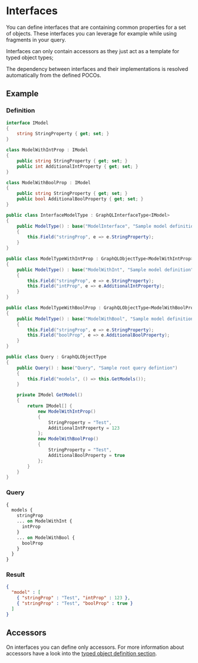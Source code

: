 # Interfaces

You can define interfaces that are containing common properties for
a set of objects. These interfaces you can leverage for example
while using fragments in your query.

Interfaces can only contain accessors as they just act as a template
for typed object types;

The dependency between interfaces and their implementations is
resolved automatically from the defined POCOs.

## Example
### Definition

```csharp
interface IModel
{
    string StringProperty { get; set; }
}

class ModelWithIntProp : IModel
{
    public string StringProperty { get; set; }
    public int AdditionalIntProperty { get; set; }
}

class ModelWithBoolProp : IModel
{
    public string StringProperty { get; set; }
    public bool AdditionalBoolProperty { get; set; }
}

public class InterfaceModelType : GraphQLInterfaceType<IModel>
{
	public ModelType() : base("ModelInterface", "Sample model definition")
	{
		this.Field("stringProp", e => e.StringProperty);
	}
}

public class ModelTypeWithIntProp : GraphQLObjectType<ModelWithIntProp>
{
	public ModelType() : base("ModelWithInt", "Sample model definition")
	{
        this.Field("stringProp", e => e.StringProperty);
        this.Field("intProp", e => e.AdditionalIntProperty);
	}
}

public class ModelTypeWithBoolProp : GraphQLObjectType<ModelWithBoolProp>
{
	public ModelType() : base("ModelWithBool", "Sample model definition")
	{
        this.Field("stringProp", e => e.StringProperty);
        this.Field("boolProp", e => e.AdditionalBoolProperty);
	}
}

public class Query : GraphQLObjectType
{
	public Query() : base("Query", "Sample root query defintion")
	{
		this.Field("models", () => this.GetModels());
	}

    private IModel GetModel()
    {
        return IModel[] {
            new ModelWithIntProp()
            {
                StringProperty = "Test",
                AdditionalIntProperty = 123
            };
            new ModelWithBoolProp()
            {
                StringProperty = "Test",
                AdditionalBoolProperty = true
            };
        }
    }
}
```
### Query

```graphql
{
  models {
    stringProp
    ... on ModelWithInt {
      intProp
    }
    ... on ModelWithBool {
      boolProp
    }
  }
}
```

### Result

```json
{
  "model" : [
    { "stringProp" : "Test", "intProp" : 123 },
    { "stringProp" : "Test", "boolProp" : true }
  ]
}
```

## Accessors
On interfaces you can define only accessors. For more information about
accessors have a look into the
[typed object definition section](../typed-object-definition/overview.md#accessors).